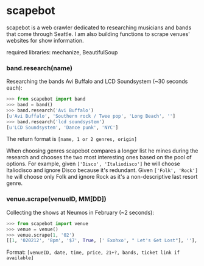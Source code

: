 # scapebot

scapebot is a web crawler dedicated to researching musicians and bands that come through Seattle.
I am also building functions to scrape venues' websites for show information.

required libraries: mechanize, BeautifulSoup

### band.research(name)

Researching the bands Avi Buffalo and LCD Soundsystem (~30 seconds each):

```python
>>> from scapebot import band
>>> band = band()
>>> band.research('Avi Buffalo')
[u'Avi Buffalo', 'Southern rock / Twee pop', 'Long Beach', '']
>>> band.research('lcd soundsystem')
[u'LCD Soundsystem', 'Dance punk', 'NYC']
```

The return format is `[name, 1 or 2 genres, origin]`

When choosing genres scapebot compares a longer list he mines during the research and chooses the two most interesting ones based on the pool of options.
For example, given `['Disco', 'Italiodisco']` he will choose Italiodisco and ignore Disco because it's redundant. Given `['Folk', 'Rock']` he will choose only Folk and ignore Rock as it's a non-descriptive last resort genre.

### venue.scrape(venueID, MM[DD])

Collecting the shows at Neumos in February (~2 seconds):

```python
>>> from scapebot import venue
>>> venue = venue()
>>> venue.scrape(1, '02')
[[1, '020212', '8pm', '$7', True, [' Exohxo', " Let's Get Lost"], ''], [1, '020312', '8pm', '$10', False, [' Cool Nutz', ' Kung Foo Grip', ' E and Dae', ' Kingz of Kush', ' DJ Astronomar', ' Hosted By Grynch'], u'https://www.etix.com/ticket/online/performanceSearch.jsp?performance_id=1588813&cobrand=neumos'], [1, '020512', '6:30pm', '$16', False, [' Clinton Fearon & Mark Oi (Acoustic Set)', ' Live Wyya', ' Duane Stephenson', ' Adrian Xavier', ' The Escort Service', ' Alcyon Massive', ' Selecta Raiford'], u'https://www.etix.com/ticket/online/performanceSearch.jsp?performance_id=1588814&cobrand=neumos'], [1, '020812', '8pm', '$17', True, [' Dengue Fever', ' Secret Chiefs 3', ' U SCO'], u'https://www.etix.com/ticket/online/performanceSearch.jsp?performance_id=1583087&cobrand=neumos'], [1, '020912', '7pm', '$13', True, [' Staxx Brothers'], u'https://www.etix.com/ticket/online/performanceSearch.jsp?performance_id=1586030&cobrand=neumos'], [1, '021012', '7pm', '$10', True, [' The Freighms', ' Anchor The Tide', ' Step One', ' The Exchange'], u'https://www.etix.com/ticket/online/performanceSearch.jsp?performance_id=1601666&cobrand=neumos'], [1, '021112', '8pm', '$12', True, [' Tigerbeat', ' Radjaw'], u'https://www.etix.com/ticket/online/performanceSearch.jsp?performance_id=1591674&cobrand=neumos'], [1, '021512', '7pm', '$16', False, [' The Dear Hunter', ' Kay Kay and his Weathered Underground'], u'https://www.etix.com/ticket/online/performanceSearch.jsp?performance_id=1590628&cobrand=neumos'], [1, '021612', '8PM', '$8', True, [' SPORTS', ' The Fascination Movement', ' Tito Ramsey'], ''], [1, '021712', '8pm', '$15', True, [' Ume', ' Virgin Islands'], u'https://www.etix.com/ticket/online/performanceSearch.jsp?performance_id=1580521&cobrand=neumos'], [1, '021812', '8pm', '$13', True, [' VACATIONER'], u'https://www.etix.com/ticket/online/performanceSearch.jsp?performance_id=1579721&cobrand=neumos'], [1, '021912', '8pm', '$14', True, [], u'https://www.etix.com/ticket/online/performanceSearch.jsp?performance_id=1581316&cobrand=neumos'], [1, '022312', '8PM', '$8', True, [' The Pica Beats', ' Tomten'], u'https://www.etix.com/ticket/online/performanceSearch.jsp?performance_id=1603393&cobrand=neumos'], [1, '022412', '8PM', '$10', False, [' Bruce Leroy', ' Jarv Dee', ' DJ Swervewon'], u'https://www.etix.com/ticket/online/performanceSearch.jsp?performance_id=1601669&cobrand=neumos'], [1, '022612', '8pm', '$15', True, [], u'https://www.etix.com/ticket/online/performanceSearch.jsp?performance_id=1600905&cobrand=neumos'], [1, '022812', '7pm', '$15', False, [' Carnivores', ' Frank Broyles'], u'https://www.etix.com/ticket/online/performanceSearch.jsp?performance_id=1601333&cobrand=neumos']]
```
Format: `[venueID, date, time, price, 21+?, bands, ticket link if available]`
